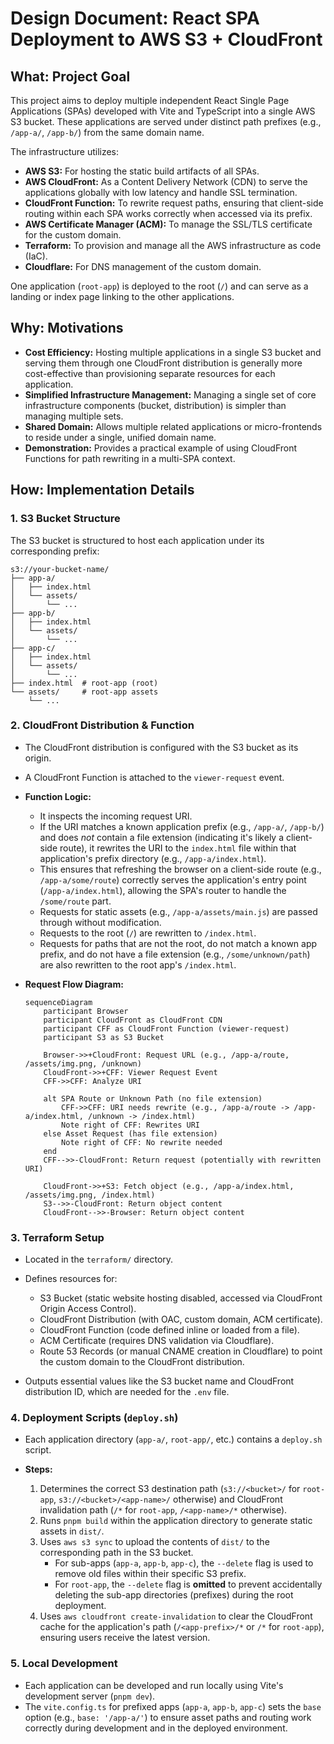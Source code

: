# Design Document: React SPA Deployment to AWS S3 + CloudFront

## What: Project Goal

This project aims to deploy multiple independent React Single Page Applications (SPAs) developed with Vite and TypeScript into a single AWS S3 bucket. These applications are served under distinct path prefixes (e.g., `/app-a/`, `/app-b/`) from the same domain name.

The infrastructure utilizes:

- **AWS S3:** For hosting the static build artifacts of all SPAs.
- **AWS CloudFront:** As a Content Delivery Network (CDN) to serve the applications globally with low latency and handle SSL termination.
- **CloudFront Function:** To rewrite request paths, ensuring that client-side routing within each SPA works correctly when accessed via its prefix.
- **AWS Certificate Manager (ACM):** To manage the SSL/TLS certificate for the custom domain.
- **Terraform:** To provision and manage all the AWS infrastructure as code (IaC).
- **Cloudflare:** For DNS management of the custom domain.

One application (`root-app`) is deployed to the root (`/`) and can serve as a landing or index page linking to the other applications.

## Why: Motivations

- **Cost Efficiency:** Hosting multiple applications in a single S3 bucket and serving them through one CloudFront distribution is generally more cost-effective than provisioning separate resources for each application.
- **Simplified Infrastructure Management:** Managing a single set of core infrastructure components (bucket, distribution) is simpler than managing multiple sets.
- **Shared Domain:** Allows multiple related applications or micro-frontends to reside under a single, unified domain name.
- **Demonstration:** Provides a practical example of using CloudFront Functions for path rewriting in a multi-SPA context.

## How: Implementation Details

### 1. S3 Bucket Structure

The S3 bucket is structured to host each application under its corresponding prefix:

```text
s3://your-bucket-name/
├── app-a/
│   ├── index.html
│   └── assets/
│       └── ...
├── app-b/
│   ├── index.html
│   └── assets/
│       └── ...
├── app-c/
│   ├── index.html
│   └── assets/
│       └── ...
├── index.html  # root-app (root)
└── assets/     # root-app assets
    └── ...
```

### 2. CloudFront Distribution & Function

- The CloudFront distribution is configured with the S3 bucket as its origin.
- A CloudFront Function is attached to the `viewer-request` event.

- **Function Logic:**
  - It inspects the incoming request URI.
  - If the URI matches a known application prefix (e.g., `/app-a/`, `/app-b/`) and does _not_ contain a file extension (indicating it's likely a client-side route), it rewrites the URI to the `index.html` file within that application's prefix directory (e.g., `/app-a/index.html`).
  - This ensures that refreshing the browser on a client-side route (e.g., `/app-a/some/route`) correctly serves the application's entry point (`/app-a/index.html`), allowing the SPA's router to handle the `/some/route` part.
  - Requests for static assets (e.g., `/app-a/assets/main.js`) are passed through without modification.
  - Requests to the root (`/`) are rewritten to `/index.html`.
  - Requests for paths that are not the root, do not match a known app prefix, and do not have a file extension (e.g., `/some/unknown/path`) are also rewritten to the root app's `/index.html`.

- **Request Flow Diagram:**

  ```mermaid
  sequenceDiagram
      participant Browser
      participant CloudFront as CloudFront CDN
      participant CFF as CloudFront Function (viewer-request)
      participant S3 as S3 Bucket

      Browser->>+CloudFront: Request URL (e.g., /app-a/route, /assets/img.png, /unknown)
      CloudFront->>+CFF: Viewer Request Event
      CFF->>CFF: Analyze URI

      alt SPA Route or Unknown Path (no file extension)
          CFF->>CFF: URI needs rewrite (e.g., /app-a/route -> /app-a/index.html, /unknown -> /index.html)
          Note right of CFF: Rewrites URI
      else Asset Request (has file extension)
          Note right of CFF: No rewrite needed
      end
      CFF-->>-CloudFront: Return request (potentially with rewritten URI)

      CloudFront->>+S3: Fetch object (e.g., /app-a/index.html, /assets/img.png, /index.html)
      S3-->>-CloudFront: Return object content
      CloudFront-->>-Browser: Return object content
  ```

### 3. Terraform Setup

- Located in the `terraform/` directory.

- Defines resources for:

  - S3 Bucket (static website hosting disabled, accessed via CloudFront Origin Access Control).
  - CloudFront Distribution (with OAC, custom domain, ACM certificate).
  - CloudFront Function (code defined inline or loaded from a file).
  - ACM Certificate (requires DNS validation via Cloudflare).
  - Route 53 Records (or manual CNAME creation in Cloudflare) to point the custom domain to the CloudFront distribution.

- Outputs essential values like the S3 bucket name and CloudFront distribution ID, which are needed for the `.env` file.

### 4. Deployment Scripts (`deploy.sh`)

- Each application directory (`app-a/`, `root-app/`, etc.) contains a `deploy.sh` script.

- **Steps:**
  1. Determines the correct S3 destination path (`s3://<bucket>/` for `root-app`, `s3://<bucket>/<app-name>/` otherwise) and CloudFront invalidation path (`/*` for `root-app`, `/<app-name>/*` otherwise).
  2. Runs `pnpm build` within the application directory to generate static assets in `dist/`.
  3. Uses `aws s3 sync` to upload the contents of `dist/` to the corresponding path in the S3 bucket.
     - For sub-apps (`app-a`, `app-b`, `app-c`), the `--delete` flag is used to remove old files within their specific S3 prefix.
     - For `root-app`, the `--delete` flag is **omitted** to prevent accidentally deleting the sub-app directories (prefixes) during the root deployment.
  4. Uses `aws cloudfront create-invalidation` to clear the CloudFront cache for the application's path (`/<app-prefix>/*` or `/*` for `root-app`), ensuring users receive the latest version.

### 5. Local Development

- Each application can be developed and run locally using Vite's development server (`pnpm dev`).
- The `vite.config.ts` for prefixed apps (`app-a`, `app-b`, `app-c`) sets the `base` option (e.g., `base: '/app-a/'`) to ensure asset paths and routing work correctly during development and in the deployed environment.
